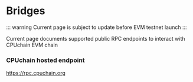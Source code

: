 # Bridges

::: warning
Current page is subject to update before EVM testnet launch
:::

Current page documents supported public RPC endpoints to interact with CPUchain EVM chain

### CPUchain hosted endpoint

https://rpc.cpuchain.org